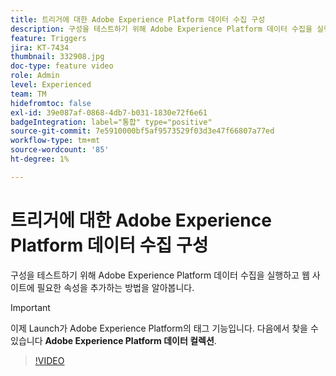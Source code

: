 ```yaml
---
title: 트리거에 대한 Adobe Experience Platform 데이터 수집 구성
description: 구성을 테스트하기 위해 Adobe Experience Platform 데이터 수집을 실행하고 웹 사이트에 필요한 속성을 추가하는 방법을 알아봅니다.
feature: Triggers
jira: KT-7434
thumbnail: 332908.jpg
doc-type: feature video
role: Admin
level: Experienced
team: TM
hidefromtoc: false
exl-id: 39e087af-0868-4db7-b031-1830e72f6e61
badgeIntegration: label="통합" type="positive"
source-git-commit: 7e5910000bf5af9573529f03d3e47f66807a77ed
workflow-type: tm+mt
source-wordcount: '85'
ht-degree: 1%

---
```


# 트리거에 대한 Adobe Experience Platform 데이터 수집 구성

구성을 테스트하기 위해 Adobe Experience Platform 데이터 수집을 실행하고 웹 사이트에 필요한 속성을 추가하는 방법을 알아봅니다.

>[!IMPORTANT]
>
> 이제 Launch가 Adobe Experience Platform의 태그 기능입니다. 다음에서 찾을 수 있습니다 **Adobe Experience Platform 데이터 컬렉션**.

>[!VIDEO](https://video.tv.adobe.com/v/332908?quality=12&learn=on)
